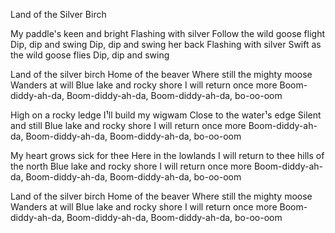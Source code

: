 Land of the Silver Birch

My paddle's keen and bright
Flashing with silver
Follow the wild goose flight
Dip, dip and swing
Dip, dip and swing her back
Flashing with silver
Swift as the wild goose flies
Dip, dip and swing

Land of the silver birch
Home of the beaver
Where still the mighty moose
Wanders at will
Blue lake and rocky shore
I will return once more
Boom-diddy-ah-da, Boom-diddy-ah-da, Boom-diddy-ah-da, bo-oo-oom

High on a rocky ledge
I¹ll build my wigwam
Close to the water¹s edge
Silent and still
Blue lake and rocky shore
I will return once more
Boom-diddy-ah-da, Boom-diddy-ah-da, Boom-diddy-ah-da, bo-oo-oom

My heart grows sick for thee
Here in the lowlands
I will return to thee hills of the north
Blue lake and rocky shore
I will return once more
Boom-diddy-ah-da, Boom-diddy-ah-da, Boom-diddy-ah-da, bo-oo-oom

Land of the silver birch
Home of the beaver
Where still the mighty moose
Wanders at will
Blue lake and rocky shore
I will return once more
Boom-diddy-ah-da, Boom-diddy-ah-da, Boom-diddy-ah-da, bo-oo-oom

